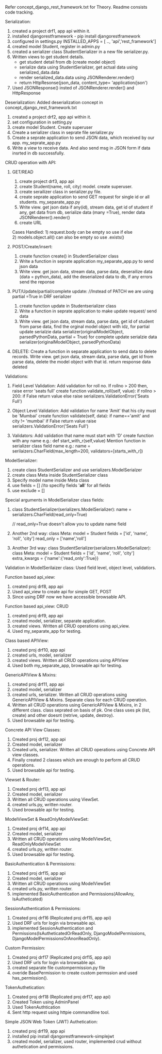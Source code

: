 Refer concept_django_rest_framework.txt for Theory. 
Readme consists code tracking. 

Serialization: 
1) created a project drf1, app api within it. 
2) installed djangorestframework - pip install djangorestframework
3) configured in settings.py INSTALLED_APPS = [ .., 'api','rest_framework'] 
4) created model Student, register in admin.py
5) created a serializer class StudentSerializer in a new file serializer.py. 
6) Written views to get student details. 
    - get student detail from db (create model object)
    - serialize data using StudentSerializer, get actual data using serialized_data.data
    - render serialized_data.data using JSONRenderer.render() 
    - return HttpResonse(json_data, content_type= 'application/json')
7) Used JSONResponse() insted of JSONRenderer.render() and HttpResponse 

Deserialization: 
Added deserialization concept in concept_django_rest_framework.txt
1) created a project drf2, app api within it. 
2) set configuration in setting.py 
3) create model Student. Create superuser
4) Create a serializer class in seprate file serializer.py 
5) Create a seprate application to send JSON data, which received by our app. my_seprate_app.py 
6) Write a view to receive data. And also send msg in JSON form if data insrted in db successfully. 

CRUD operation with API:
1) GET/READ
    1) create project drf3, app api 
    2) create Student(name, roll, city) model. create superuser.
    3) create serailizer class in serializer.py file.  
    4) create seprate application to send GET request for single id or all students. my_separate_app.py
    5) Write view. 
            get json data if any(id), 
            stream data, 
            get id of student if any, 
            get data from db, 
            serialize data (many =True),
            render data JSONRenderer().render() 
    6) create URL

    Cases Handled: 1) request.body can be empty so use if else     
                   2) models.object.all() can also be empty so use .exists()

2) POST/Create/insert: 
    1) create function create() in StudentSerializer class 
    2) Write a function in seprate application my_separate_app.py to send json data
    3) Write view.
            get json data, 
            stream data,
            parse data, 
            deserailize data (data = python_data), 
            add the deserialized data to db, 
            if any errors send the reponse

3) PUT/Update/partial/complete update:
    //Instead of PATCH we are using partial =True in DRF serializer 
    1) create function update in Studentserializer class
    2) Write a function in seprate application to make update request/ send data
    3) Write view.
        get json data,
        stream data,
        parse data, 
        get id of student from parse data,
        find the orginal model object with idz,
        for partial update 
            serialzie data serializer(originalModelObject, parsedPythonData, partial = True)
        for complete update 
            serialzie data serializer(originalModelObject, parsedPythonData)

4) DELETE:
    Create a function in separate application to send data to delete records. 
    Write view.
    get json data,
    stream data,
    parse data,
    get id from parse data, 
    delete the model object with that id. 
    return response data deleted 


Validations:
1) Field Level Validation:
Add validation for roll no. If rollno > 200 then, raise error 'seats full'
    create function validate_roll(self, value):
    if rollno > 200: 
        if False return value
        else raise serializers.ValidationError('Seats Full')

2) Object Level Validation:
Add validation for name 'Amit' that his city must be 'Mumbai'
    create function validate(self, data):
        if name=='amit' and city != 'mumbai'
        if False return value
        raise serializers.ValidationError('Seats Full')

3) Validators:
Add validation that name must start with 'D'
    create function with any name 
    e.g.: def start_with_r(self,value)
    Mention function in serializer class field name
    e.g.: name = serilaizers.CharField(max_length=200, validators=[starts_with_r])


ModelSerializer:
1) create class StudentSerializer and use serializers.ModelSerialzer 
2) create class Meta inside StudentSerializer class 
3) Specify model name inside Meta class 
4) use fields = [] //to specifiy fields '__all__' for all fields 
5) use exclude = [] 


Special arguments in ModelSerializer class fields: 
1) class StudentSerializer(serializers.ModelSerializer):
	name = serializers.CharField(read_only=True)

    // read_only=True doesn't allow you to update name field 

2) Another 2nd way: 
	class Meta:
		model = Student
		fields = ['id', 'name', 'roll', 'city']
		read_only = ['name','roll']

3) Another 3rd way:
class StudentSerializer(serializers.ModelSerializer):
	class Meta:
		model = Student
		fields = ['id', 'name', 'roll', 'city']
		extra_kwargs = {'name':{'read_only':True}}


Validation in ModelSerilaizer class:
    Used field level, object level, validatiors.


Function based api_view:
1) created proj drf8, app api
2) Used api_view to create api for simple GET, POST
3) Since using DRF now we have accessible browsable API. 

Function based api_view: CRUD
1) created proj drf9, app api 
2) created model, serializer, separate application.
3) created views. Written all CRUD operations using api_view.
4) Used my_separate_app for testing.


Class based APIView:
1) created proj drf10, app api 
2) created urls, model, serializer 
3) created views. Written all CRUD operations using APIView 
4) Used both my_separate_app, browsable api for testing.


GenericAPIView & Mixins:
1) created proj drf11, app api
2) created model, serializer
3) created urls, serializer. Written all CRUD operations using GenericAPIView & Mixins. 
    Separate class for each CRUD operation. 
4) Written all CRUD operations using GenericAPIView & Mixins, in 2 different class. 
    class seprated on basis of pk. One class uses pk (list, create) and other doesnt (retrive, update, destroy).
5) Used browsable api for testing.

Concrete API View Classes:
1) Created proj drf12, app api
2) Created model, serializer 
3) Created urls, serializer. Written all CRUD operations using Concrete API view classes. 
4) Finally created 2 classes which are enough to perform all CRUD operations.
5) Used browsable api for testing. 


Viewset & Router:
1) Created proj drf13, app api
2) Created model, serializer
3) Written all CRUD operations using ViewSet. 
4) created urls.py, written router. 
5) Used browsable api for testing. 


ModelViewSet & ReadOnlyModelViewSet:
1) Created proj drf14, app api
2) Created model, serializer
3) Written all CRUD operations using ModelViewSet, ReadOnlyModelViewSet
4) created urls.py, written router. 
5) Used browsable api for testing. 


BasicAuthentication & Permissions:
1) Created proj drf15, app api
2) Created model, serializer
3) Written all CRUD operations using ModelViewSet
4) created urls.py, written router. 
5) implemented BasicAuthentication and Permissions(AllowAny, IsAutheticated)

SessionAuthentication & Permissions:
1) Created proj drf16 (Replicated proj drf15, app api)
2) Used DRF urls for login via browsable api. 
3) implemented SessionAuthentication and Permissions(IsAutheticatedOrReadOnly, DjangoModelPermissions, DjangoModelPermissionsOrAnonReadOnly).

Custom Permission:
1) Created proj drf17 (Replicated proj drf15, app api)
2) Used DRF urls for login via browsable api. 
3) created separate file custompermission.py file 
4) overide BasePermission to create custom permssion and used has_permission().


TokenAuthetication:
1) Created proj drf18 (Replicated proj drf17, app api)
2) Created Token using AdminPanel
3) Used TokenAuthtication 
4) Sent http request using httpie commandline tool.


Simple JSON Web Token (JWT) Authetication:
1) created proj drf19, app api
2) installed pip install djangorestframework-simplejwt
3) created model, serializer, used router, implemented crud without authetication and permissions.
